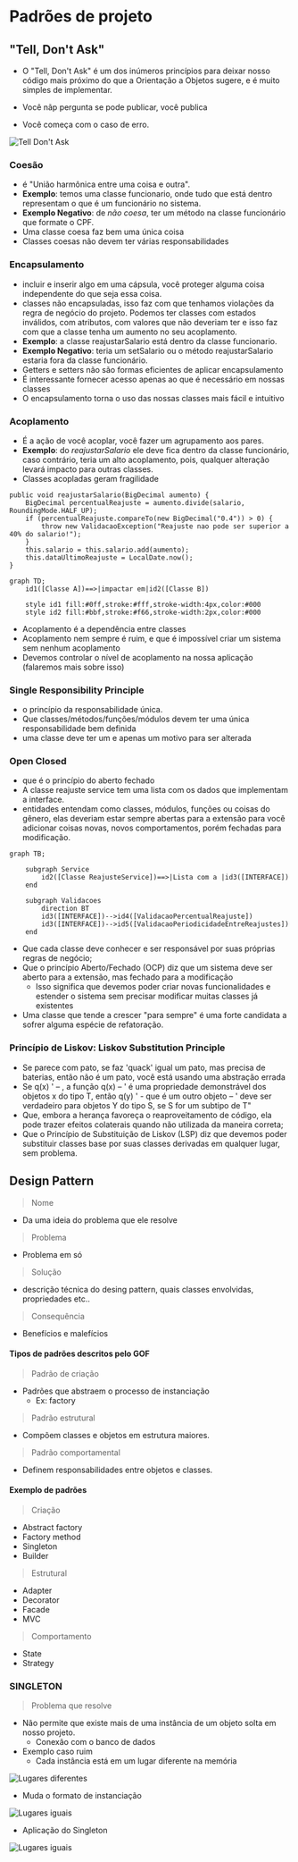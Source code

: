 ﻿# Padrões de projeto 

## "Tell, Don't Ask"
- O "Tell, Don't Ask" é um dos inúmeros princípios para deixar nosso código mais próximo do que a Orientação a Objetos sugere, e é muito simples de implementar.

- Você nãp pergunta se pode publicar, você publica
- Você começa com o caso de erro.

![Tell Don't Ask](./asserts/telldontask.png)

###  Coesão 
- é "União harmônica entre uma coisa e outra".
- **Exemplo**: temos uma classe funcionario, onde tudo que está dentro representam o que é um funcionário no sistema.
- **Exemplo Negativo**: de *não coesa*, ter um método na classe funcionário que formate o CPF.
- Uma classe coesa faz bem uma única coisa
- Classes coesas não devem ter várias responsabilidades

### Encapsulamento
- incluir e inserir algo em uma cápsula, você proteger alguma coisa independente do que seja essa coisa.
-  classes não encapsuladas, isso faz com que tenhamos violações da regra de negócio do projeto. Podemos ter classes com estados inválidos, com atributos, com valores que não deveriam ter e isso faz com que a classe tenha um aumento no seu acoplamento.
- **Exemplo**: a classe reajustarSalario está dentro da classe funcionario.
- **Exemplo Negativo**: teria um setSalario ou o método reajustarSalario estaria fora da classe funcionário.
- Getters e setters não são formas eficientes de aplicar encapsulamento
- É interessante fornecer acesso apenas ao que é necessário em nossas classes
- O encapsulamento torna o uso das nossas classes mais fácil e intuitivo

### Acoplamento
- É a ação de você acoplar, você fazer um agrupamento aos pares.
- **Exemplo**: do *reajustarSalario* ele deve fica dentro da classe funcionário, caso contrário, teria um alto acoplamento, pois, qualquer alteração levará impacto para outras classes.
- Classes acopladas geram fragilidade
```
public void reajustarSalario(BigDecimal aumento) {
    BigDecimal percentualReajuste = aumento.divide(salario, RoundingMode.HALF_UP);
    if (percentualReajuste.compareTo(new BigDecimal("0.4")) > 0) {
        throw new ValidacaoException("Reajuste nao pode ser superior a 40% do salario!");
    }
    this.salario = this.salario.add(aumento);
    this.dataUltimoReajuste = LocalDate.now();
}
```

```mermaid
graph TD;
    id1([Classe A])==>|impactar em|id2([Classe B])

    style id1 fill:#0ff,stroke:#fff,stroke-width:4px,color:#000
    style id2 fill:#bbf,stroke:#f66,stroke-width:2px,color:#000
```
- Acoplamento é a dependência entre classes
- Acoplamento nem sempre é ruim, e que é impossível criar um sistema sem nenhum acoplamento
- Devemos controlar o nível de acoplamento na nossa aplicação (falaremos mais sobre isso)


### Single Responsibility Principle
- o princípio da responsabilidade única.
- Que classes/métodos/funções/módulos devem ter uma única responsabilidade bem definida
- uma classe deve ter um e apenas um motivo para ser alterada

### Open Closed 
- que é o princípio do aberto fechado
- A classe reajuste service tem uma lista com os dados que implementam a interface.
- entidades entendam como classes, módulos, funções ou coisas do gênero, elas deveriam estar sempre abertas para a extensão para você adicionar coisas novas, novos comportamentos, porém fechadas para modificação.

```mermaid
graph TB;
    
    subgraph Service
        id2([Classe ReajusteService])==>|Lista com a |id3([INTERFACE])
    end 

    subgraph Validacoes
        direction BT
        id3([INTERFACE])-->id4([ValidacaoPercentualReajuste])
        id3([INTERFACE])-->id5([ValidacaoPeriodicidadeEntreReajustes])
    end
```
- Que cada classe deve conhecer e ser responsável por suas próprias regras de negócio;
- Que o princípio Aberto/Fechado (OCP) diz que um sistema deve ser aberto para a extensão, mas fechado para a modificação
    - Isso significa que devemos poder criar novas funcionalidades e estender o sistema sem precisar modificar muitas classes já existentes
- Uma classe que tende a crescer "para sempre" é uma forte candidata a sofrer alguma espécie de refatoração.

### Princípio de Liskov: Liskov Substitution Principle
- Se parece com pato, se faz 'quack' igual um pato, mas precisa de baterias, então não é um pato, você está usando uma abstração errada
- Se q(x) ' – , a função q(x) – ' é uma propriedade demonstrável dos objetos x do tipo T, então q(y) ' - que é um outro objeto – ' deve ser verdadeiro para objetos Y do tipo S, se S for um subtipo de T"
- Que, embora a herança favoreça o reaproveitamento de código, ela pode trazer efeitos colaterais quando não utilizada da maneira correta;
- Que o Princípio de Substituição de Liskov (LSP) diz que devemos poder substituir classes base por suas classes derivadas em qualquer lugar, sem problema.

## Design Pattern
> Nome
- Da uma ideia do problema que ele resolve
> Problema
- Problema em só
> Solução
- descrição técnica do desing pattern, quais classes envolvidas, propriedades etc..
> Consequência
- Benefícios e malefícios

#### Tipos de padrões descritos pelo GOF
> Padrão de criação
- Padrões que abstraem o processo de instanciação
    - Ex: factory
> Padrão estrutural
- Compõem classes e objetos em estrutura maiores.
> Padrão comportamental
- Definem responsabilidades entre objetos e classes.

#### Exemplo de padrões
> Criação
- Abstract factory
- Factory method
- Singleton
- Builder
> Estrutural
- Adapter
- Decorator
- Facade
- MVC
> Comportamento
- State
- Strategy



### SINGLETON
> Problema que resolve
- Não permite que existe mais de uma instância de um objeto solta em nosso projeto.
    - Conexão com o banco de dados
- Exemplo caso ruim
    - Cada instância está em um lugar diferente na memória

![Lugares diferentes](./asserts/singleton01.png)

- Muda o formato de instanciação

![Lugares iguais](./asserts/singleton02.png)

- Aplicação do Singleton

![Lugares iguais](./asserts/singleton02.png)

